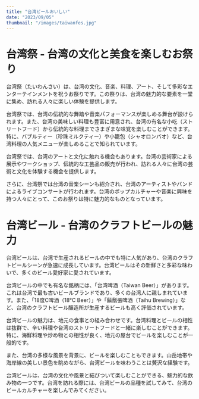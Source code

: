 ```yaml
---
title: "台湾ビールおいしい"
date: "2023/09/05"
thumbnail: "/images/taiwanfes.jpg"
---
```

# 台湾祭 - 台湾の文化と美食を楽しむお祭り

台湾祭（たいわんさい）は、台湾の文化、音楽、料理、アート、そして多彩なエンターテインメントを祝うお祭りです。この祭りは、台湾の魅力的な要素を一堂に集め、訪れる人々に楽しい体験を提供します。

台湾祭では、台湾の伝統的な舞踏や音楽パフォーマンスが楽しめる舞台が設けられます。また、台湾の美味しい料理も豊富に用意され、台湾の有名な小吃（ストリートフード）から伝統的な料理までさまざまな味覚を楽しむことができます。特に、バブルティー（珍珠ミルクティー）や小籠包（シャオロンバオ）など、台湾料理の人気メニューが楽しめることで知られています。

台湾祭では、台湾のアートと文化に触れる機会もあります。台湾の芸術家による展示やワークショップ、伝統的な工芸品の販売が行われ、訪れる人々に台湾の芸術と文化を体験する機会を提供します。

さらに、台湾祭では台湾の音楽シーンも紹介され、台湾のアーティストやバンドによるライブコンサートが行われます。台湾のポップカルチャーや音楽に興味を持つ人々にとって、このお祭りは特に魅力的なものとなっています。

# 台湾ビール - 台湾のクラフトビールの魅力

台湾ビールは、台湾で生産されるビールの中でも特に人気があり、台湾のクラフトビールシーンが急速に成長しています。台湾ビールはその新鮮さと多彩な味わいで、多くのビール愛好家に愛されています。

台湾ビールの中でも有名な銘柄には、「台湾啤酒（Taiwan Beer）」があります。これは台湾で最も古いビールブランドであり、多くの台湾人に親しまれています。また、「18度C啤酒（18°C Beer）」や「鬍鬚張啤酒（Taihu Brewing）」など、台湾のクラフトビール醸造所が生産するビールも高く評価されています。

台湾ビールの魅力は、地元の食事との組み合わせです。台湾料理とビールの相性は抜群で、辛い料理や台湾のストリートフードと一緒に楽しむことができます。特に、海鮮料理や炒め物との相性が良く、地元の屋台でビールを楽しむことが一般的です。

また、台湾の多様な風景を背景に、ビールを楽しむこともできます。山岳地帯や海岸線の美しい景色を眺めながら、台湾ビールを味わうことは贅沢な経験です。

台湾ビールは、台湾の文化や風景と結びついて楽しむことができる、魅力的な飲み物の一つです。台湾を訪れる際には、台湾ビールの品種を試してみて、台湾のビールカルチャーを楽しんでみてください。
